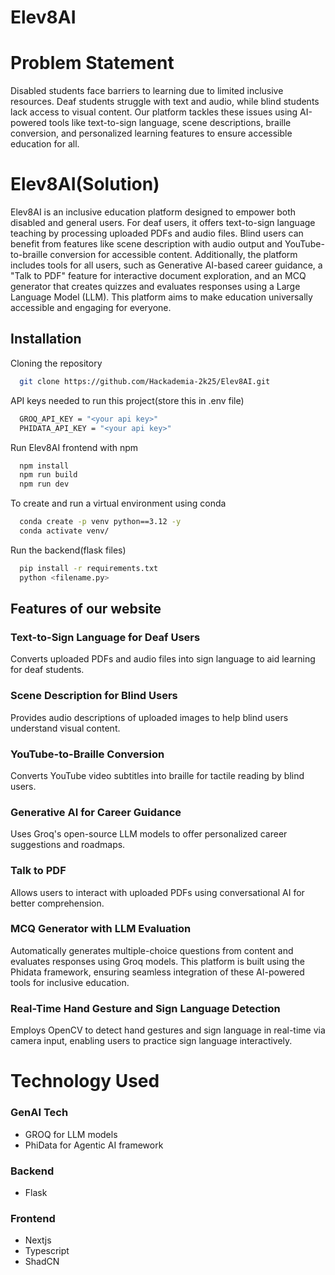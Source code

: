 # Elev8AI

# Problem Statement

Disabled students face barriers to learning due to limited inclusive resources. Deaf students struggle with text and audio, while blind students lack access to visual content. Our platform tackles these issues using AI-powered tools like text-to-sign language, scene descriptions, braille conversion, and personalized learning features to ensure accessible education for all.


# Elev8AI(Solution)

Elev8AI is an inclusive education platform designed to empower both disabled and general users. For deaf users, it offers text-to-sign language teaching by processing uploaded PDFs and audio files. Blind users can benefit from features like scene description with audio output and YouTube-to-braille conversion for accessible content. Additionally, the platform includes tools for all users, such as Generative AI-based career guidance, a "Talk to PDF" feature for interactive document exploration, and an MCQ generator that creates quizzes and evaluates responses using a Large Language Model (LLM). This platform aims to make education universally accessible and engaging for everyone.

## Installation

Cloning the repository

```bash
  git clone https://github.com/Hackademia-2k25/Elev8AI.git
```
API keys needed to run this project(store this in .env file)
```bash
  GROQ_API_KEY = "<your api key>"
  PHIDATA_API_KEY = "<your api key>"
 ```

Run Elev8AI frontend with npm
```bash
  npm install
  npm run build
  npm run dev
```
To create and run a virtual environment using conda
```bash
  conda create -p venv python==3.12 -y
  conda activate venv/
```
Run the backend(flask files)
```bash
  pip install -r requirements.txt
  python <filename.py>
```


## Features of our website

### Text-to-Sign Language for Deaf Users

Converts uploaded PDFs and audio files into sign language to aid learning for deaf students.

### Scene Description for Blind Users

Provides audio descriptions of uploaded images to help blind users understand visual content.


### YouTube-to-Braille Conversion

Converts YouTube video subtitles into braille for tactile reading by blind users.

### Generative AI for Career Guidance

Uses Groq's open-source LLM models to offer personalized career suggestions and roadmaps.

### Talk to PDF

Allows users to interact with uploaded PDFs using conversational AI for better comprehension.

### MCQ Generator with LLM Evaluation

Automatically generates multiple-choice questions from content and evaluates responses using Groq models.
This platform is built using the Phidata framework, ensuring seamless integration of these AI-powered tools for inclusive education.

### Real-Time Hand Gesture and Sign Language Detection

Employs OpenCV to detect hand gestures and sign language in real-time via camera input, enabling users to practice sign language interactively.

# Technology Used 

### GenAI Tech
- GROQ for LLM models
- PhiData for Agentic AI framework

### Backend
- Flask

### Frontend
- Nextjs
- Typescript
- ShadCN
